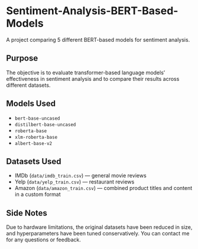 # Sentiment-Analysis-BERT-Based-Models
A project comparing 5 different BERT-based models for sentiment analysis.

## Purpose
The objective is to evaluate transformer-based language models’ effectiveness in sentiment analysis and to compare their results across different datasets.


## Models Used
- `bert-base-uncased`
- `distilbert-base-uncased`
- `roberta-base`
- `xlm-roberta-base`
- `albert-base-v2`

## Datasets Used
- IMDb (`data/imdb_train.csv`) — general movie reviews  
- Yelp (`data/yelp_train.csv`) — restaurant reviews  
- Amazon (`data/amazon_train.csv`) — combined product titles and content in a custom format

## Side Notes
Due to hardware limitations, the original datasets have been reduced in size, and hyperparameters have been tuned conservatively.
You can contact me for any questions or feedback.
